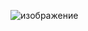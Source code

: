 
![изображение](https://github.com/feadonai123/portfolio/assets/83407741/f8864a69-05a1-4237-9294-184d1f5feea4)
